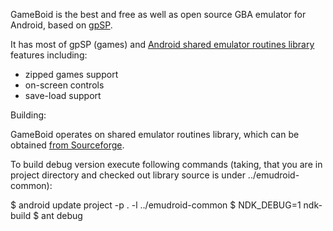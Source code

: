GameBoid is the best and free as well as open source GBA emulator for Android, based on 
[gpSP](http://notaz.gp2x.de/cgi-bin/gitweb.cgi?p=gpsp.git).

It has most of gpSP (games) and [Android shared emulator routines
library](http://libemudroid.sf.net) features including:

* zipped games support
* on-screen controls
* save-load support

Building:

GameBoid operates on shared emulator routines library, which can be 
obtained [from Sourceforge](/p/libemudroid/code).

To build debug version execute following commands (taking, that you are 
in project directory and checked out library source is under 
../emudroid-common):

$ android update project -p . -l ../emudroid-common
$ NDK_DEBUG=1 ndk-build
$ ant debug
